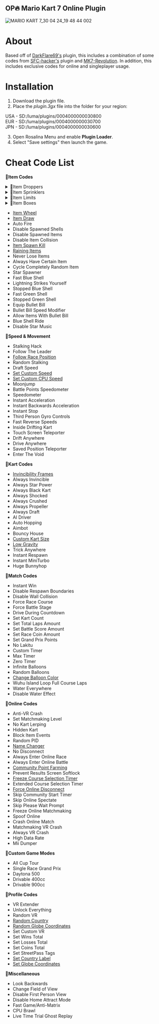 ## OP🔥 Mario Kart 7 Online Plugin
![MARIO KART 7_30 04 24_19 48 44 002](https://github.com/memoization/OP-MK7-Online-Plugin/assets/50002278/c9be0b7c-e03a-4e67-bcb1-d88d32afd9bf)

# About
Based off of [DarkFlare69's](https://github.com/DarkFlare69/MK7-Online-NTR-Plugin-v3) plugin, this includes a combination of some codes from [SFC-hacker's](https://github.com/SFC-hacker/MK7-Plugin-Deluxe-3.0.2) plugin and [MK7-Revolution](https://github.com/Anto726/MK7-Revolution). In addition, this includes exclusive codes for online and singleplayer usage.

# Installation

1. Download the plugin file.
2. Place the _plugin.3gx_ file into the folder for your region:<br/>

USA - SD:/luma/plugins/0004000000030800<br/>
EUR - SD:/luma/plugins/0004000000030700<br/>
JPN - SD:/luma/plugins/0004000000030600<br/>

3. Open Rosalina Menu and enable **Plugin Loader**.
4. Select "Save settings" then launch the game.

# Cheat Code List
📁**Item Codes**
<details>

<summary>📁Item Droppers</summary>

- Drop Shells
- Drop Green Shells
- Drop Red Shells
- Drop Blue Shell
- Drop Fireballs
- Drop Mushrooms
- Drop Stars
- Drop Bloopers
- [Drop Coins](https://youtu.be/EdS3d6vGgJ4)

</details>

<details>

<summary>📁Item Sprinklers</summary>

- [Ordered Sprinkler](https://youtu.be/4SpqotwC1Zg)
- [Random Sprinkler](https://youtu.be/w9lTdYf0z2o)
- [Coin Sprinkler](https://youtu.be/EdS3d6vGgJ4)
- Banana Sprinkler
- Shell Sprinkler
- Bomb-omb Sprinkler
- Star Sprinkler
- Fireball Sprinkler
- Blooper Sprinkler

</details>

<details>

<summary>📁Item Limits</summary>

- Increase Banana Limit
- Increase Bomb-omb Limit
- Increase Star Limit
- Increase Mushroom Limit
- Increase Fireball Limit
- Increase Blooper Limit
- Decrease Banana Limit
- Decrease Green Shell Limit
- Decrease Bomb-omb Limit
- Decrease Star Limit
- Decrease Mushroom Limit
- Decrease Fireball Limit
- Decrease Blooper Limit

</details>

<details>

<summary>📁Item Boxes</summary>

- [Instant Item Boxes](https://youtu.be/HVNVs-BoAnA)
- [No Item Roll](https://youtu.be/zH_pcJ-YsDI)
- Truly Random Items
- Force Banana
- Force Green Shell
- Force Red Shell
- Force Mushroom
- Force Star
- Force Bomb-omb
- Force Blooper
- Force Blue Shell
- Force Lightning
- Force Bullet Bill
- Force Golden Mushroom
- Force Fire Flower
- Force Super Leaf
- Force Lucky 7
- Force Triple Bananas
- Force Triple Mushrooms
- Force Triple Green Shells
- Force Triple Red Shells
- Force No Item

</details>

- [Item Wheel](https://youtu.be/WoSv0uVp994)
- [Item Draw](https://youtu.be/c59r7s4LbZM)
- Auto Fire
- Disable Spawned Shells
- Disable Spawned Items
- Disable Item Collision
- [Item Spawn Kill](https://youtu.be/rlOHrD4U4kw)
- [Raining Items](https://youtu.be/AvF0rq89AXc)
- Never Lose Items
- Always Have Certain Item
- Cycle Completely Random Item
- Star Spawner
- Fast Blue Shell
- Lightning Strikes Yourself
- Stopped Blue Shell
- Fast Green Shell
- Stopped Green Shell
- Equip Bullet Bill
- Bullet Bill Speed Modifier
- Allow Items With Bullet Bill
- Blue Shell Ride
- Disable Star Music

📁**Speed & Movement**
- Stalking Hack
- Follow The Leader
- [Follow Race Position](https://youtu.be/rp8nKbXajGs)
- Random Stalking
- Draft Speed
- [Set Custom Speed](https://youtu.be/4_jSwMnV9b4)
- [Set Custom CPU Speed](https://youtu.be/aYSMs1HJnDs)
- Moonjump
- Battle Points Speedometer
- Speedometer
- Instant Acceleration
- Instant Backwards Acceleration
- Instant Stop
- Third Person Gyro Controls
- Fast Reverse Speeds
- Inside Drifting Kart
- Touch Screen Teleporter
- Drift Anywhere
- Drive Anywhere
- Saved Position Teleporter
- Enter The Void

📁**Kart Codes**
- [Invincibility Frames](https://youtu.be/CzPBD85bstI)
- Always Invincible
- Always Star Power
- Always Black Kart
- Always Shocked
- Always Crushed
- Always Propeller
- Always Draft
- AI Driver
- Auto Hopping
- Aimbot
- Bouncy House
- [Custom Kart Size](https://youtu.be/ChCq7UhoEHE)
- [Low Gravity](https://youtu.be/IKQJGDzdRek)
- Trick Anywhere
- Instant Respawn
- Instant MiniTurbo
- Huge Bunnyhop

📁**Match Codes**
- Instant Win
- Disable Respawn Boundaries
- Disable Wall Collision
- Force Race Course
- Force Battle Stage
- Drive During Countdown
- Set Kart Count
- Set Total Laps Amount
- Set Battle Score Amount
- Set Race Coin Amount
- Set Grand Prix Points
- No Lakitu
- Custom Timer
- Max Timer
- Zero Timer
- Infinite Balloons
- Random Balloons
- [Change Balloon Color](https://youtu.be/nyh1nuN6a9k)
- Wuhu Island Loop Full Course Laps
- Water Everywhere
- Disable Water Effect

📁**Online Codes**
- Anti-VR Crash
- Set Matchmaking Level
- No Kart Lerping
- Hidden Kart
- Block Item Events
- Random PID
- [Name Changer](https://youtu.be/XHvhYwrOAiQ)
- No Disconnect
- Always Enter Online Race
- Always Enter Online Battle
- [Community Point Farming](https://youtu.be/6lQX0ZSzjiM)
- Prevent Results Screen Softlock
- [Freeze Course Selection Timer](https://youtu.be/z78y9j-_49M)
- Extended Course Selection Timer
- [Force Online Disconnect](https://youtu.be/v1s1fDre-8g)
- Skip Community Start Timer
- Skip Online Spectate
- Skip Please Wait Prompt
- Freeze Online Matchmaking
- Spoof Online
- Crash Online Match
- Matchmaking VR Crash
- Always VR Crash
- High Data Rate
- Mii Dumper

📁**Custom Game Modes**
- All Cup Tour
- Single Race Grand Prix
- Daytona 500
- Drivable 400cc
- Drivable 900cc

📁**Profile Codes**
- VR Extender
- Unlock Everything
- Random VR
- [Random Country](https://youtu.be/JIMalEDeYHQ)
- [Random Globe Coordinates](https://youtu.be/BDR8RdMIeoU)
- Set Custom VR
- Set Wins Total
- Set Losses Total
- Set Coins Total
- Set StreetPass Tags
- [Set Country Label](https://youtu.be/0oTamdOUpnw)
- [Set Globe Coordinates](https://youtu.be/ClVVA0lVUlY)

📁**Miscellaneous**
- Look Backwards
- Change Field of View
- Disable First Person View
- Disable Home Attract Mode
- Fast Game/Anti-Matrix
- CPU Brawl
- Live Time Trial Ghost Replay
